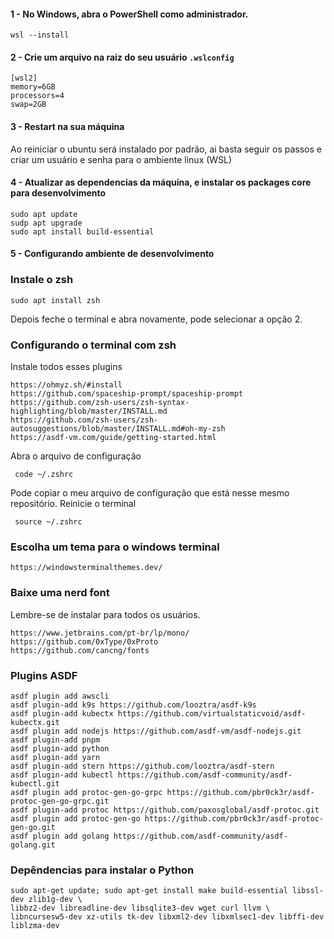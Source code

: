 #### 1 - No Windows, abra o PowerShell como administrador.

```
wsl --install
```

#### 2 - Crie um arquivo na raiz do seu usuário ```.wslconfig```

```
[wsl2]
memory=6GB
processors=4
swap=2GB
```

#### 3 - Restart na sua máquina
Ao reiniciar o ubuntu será instalado por padrão, ai basta seguir os passos e criar um usuário e senha para o ambiente linux (WSL)

#### 4 - Atualizar as dependencias da máquina, e instalar os packages core para desenvolvimento

```
sudo apt update
sudp apt upgrade
sudo apt install build-essential
```
#### 5 - Configurando ambiente de desenvolvimento

### Instale o zsh
```
sudo apt install zsh
```
Depois feche o terminal e abra novamente, pode selecionar a opção 2.

### Configurando o terminal com zsh

Instale todos esses plugins
```
https://ohmyz.sh/#install
https://github.com/spaceship-prompt/spaceship-prompt
https://github.com/zsh-users/zsh-syntax-highlighting/blob/master/INSTALL.md
https://github.com/zsh-users/zsh-autosuggestions/blob/master/INSTALL.md#oh-my-zsh
https://asdf-vm.com/guide/getting-started.html
```

Abra o arquivo de configuração

```
 code ~/.zshrc
```
Pode copiar o meu arquivo de configuração que está nesse mesmo repositório.
Reinicie o terminal

```
 source ~/.zshrc
```

### Escolha um tema para o windows terminal

```
https://windowsterminalthemes.dev/
```

### Baixe uma nerd font

Lembre-se de instalar para todos os usuários.
```
https://www.jetbrains.com/pt-br/lp/mono/
https://github.com/0xType/0xProto
https://github.com/cancng/fonts
```

### Plugins ASDF
```
asdf plugin add awscli
asdf plugin-add k9s https://github.com/looztra/asdf-k9s
asdf plugin-add kubectx https://github.com/virtualstaticvoid/asdf-kubectx.git
asdf plugin add nodejs https://github.com/asdf-vm/asdf-nodejs.git
asdf plugin-add pnpm
asdf plugin-add python
asdf plugin-add yarn
asdf plugin-add stern https://github.com/looztra/asdf-stern
asdf plugin-add kubectl https://github.com/asdf-community/asdf-kubectl.git
asdf plugin add protoc-gen-go-grpc https://github.com/pbr0ck3r/asdf-protoc-gen-go-grpc.git
asdf plugin-add protoc https://github.com/paxosglobal/asdf-protoc.git
asdf plugin add protoc-gen-go https://github.com/pbr0ck3r/asdf-protoc-gen-go.git
asdf plugin add golang https://github.com/asdf-community/asdf-golang.git
```
### Depêndencias para instalar o Python
```
sudo apt-get update; sudo apt-get install make build-essential libssl-dev zlib1g-dev \
libbz2-dev libreadline-dev libsqlite3-dev wget curl llvm \
libncursesw5-dev xz-utils tk-dev libxml2-dev libxmlsec1-dev libffi-dev liblzma-dev
```
